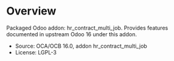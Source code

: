 # Overview

Packaged Odoo addon: hr_contract_multi_job. Provides features documented in upstream Odoo 16 under this addon.

- Source: OCA/OCB 16.0, addon hr_contract_multi_job
- License: LGPL-3
